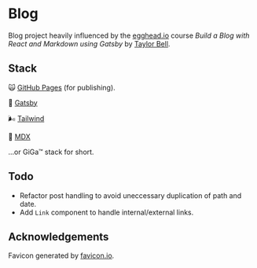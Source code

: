 # Blog

Blog project heavily influenced by the [egghead.io](https://egghead.io/) course _Build a Blog with React and Markdown using Gatsby_ by [Taylor Bell](https://github.com/tayiorbeii/).

## Stack

🙀 [GitHub Pages](https://pages.github.com/) (for publishing).

🎩 [Gatsby](https://www.gatsbyjs.org/)

🌬 [Tailwind](https://tailwindcss.com/)

📝 [MDX](https://mdxjs.com/)

...or GiGa™ stack for short.

## Todo

- Refactor post handling to avoid uneccessary duplication of path and date.
- Add `Link` component to handle internal/external links.

## Acknowledgements

Favicon generated by [favicon.io](https://favicon.io/).
